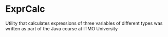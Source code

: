 # ExprCalc
Utility that calculates expressions of three variables of different types was written as part of the Java course at ITMO University
